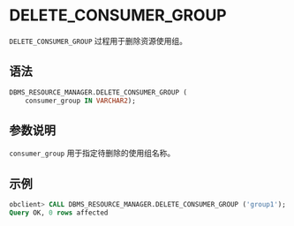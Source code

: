 # DELETE_CONSUMER_GROUP 

`DELETE_CONSUMER_GROUP` 过程用于删除资源使用组。


## 语法 

```sql
DBMS_RESOURCE_MANAGER.DELETE_CONSUMER_GROUP (
    consumer_group IN VARCHAR2);
```

## 参数说明 

`consumer_group` 用于指定待删除的使用组名称。

## 示例 

```sql
obclient> CALL DBMS_RESOURCE_MANAGER.DELETE_CONSUMER_GROUP ('group1'); 
Query OK, 0 rows affected
```